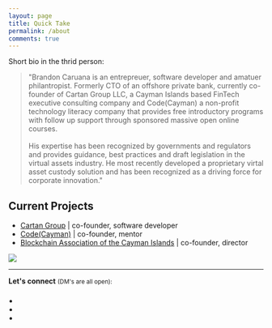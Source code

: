 ```yaml
---
layout: page
title: Quick Take 
permalink: /about
comments: true
---
```


<div class="row justify-content-between">
<div class="col-md-8 pr-5">

<p>
    Short bio in the thrid person:
    <blockquote>
        "Brandon Caruana is an entrepreuer, software developer and amatuer philantropist. Formerly CTO of an offshore 
        private bank, currently co-founder of Cartan Group LLC, a Cayman Islands based FinTech executive consulting company and Code(Cayman) a non-profit technology literacy company that provides free introductory programs with follow up support through sponsored massive open online courses.
        <br /><br />
        His expertise has been recognized by governments and regulators and provides guidance, best practices and draft legislation in the virtual assets industry. He most recently developed a proprietary virtal asset custody solution and has been recognized as a driving force for corporate innovation."
    </blockquote>
</p>
<div class="section-title">
        <h2><span>Current Projects</span></h2>
    </div><ul>
    <li><a href="https://www.cartan.group" target="_blank">Cartan Group</a> | co-founder, software developer</li>
    <li><a href="https://codecayman.com" target="_blank">Code(Cayman)</a> | co-founder, mentor</li>
    <li><a href="https://caymanblockchain.org" target="_blank">Blockchain Association of the Cayman Islands</a> | co-founder, director</li>
</ul>

</div>

<div class="col-md-4">

<div class="sticky-top sticky-top-80">
<img src="{{ site.baseurl }}/assets/images/brandoncaruana.jpg" />
<hr />
<div style="padding-bottom:8px;"><strong>Let's connect</strong> <small>(DM's are all open):</small> </div>
    <ul class="tags" style="margin-left:-6px;">
        <li class="ml-1 mr-1">
            <a target="_blank" href="https://twitter.com/caruanab">
                <i class="fab fa-twitter"></i>
            </a>
        </li>
        <li class="ml-1 mr-1">
            <a target="_blank" href="https://www.linkedin.com/in/brandoncaruana" >
                <i class="fab fa-linkedin-in"></i>
            </a>
        </li>
        <li class="ml-1 mr-1">
            <a target="_blank" href="https://instagram.com/caruana.b" >
                <i class="fab fa-instagram"></i>
            </a>
        </li>
    </ul>
</div>
</div>
</div>
